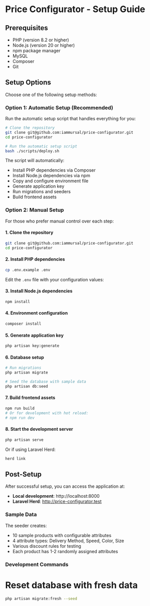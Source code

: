 # Price Configurator - Setup Guide

## Prerequisites

- PHP (version 8.2 or higher)
- Node.js (version 20 or higher)
- npm package manager
- MySQL
- Composer
- Git

## Setup Options

Choose one of the following setup methods:

### Option 1: Automatic Setup (Recommended)

Run the automatic setup script that handles everything for you:

```bash
# Clone the repository
git clone git@github.com:iammursal/price-configurator.git
cd price-configurator

# Run the automatic setup script
bash ./scripts/deploy.sh
```

The script will automatically:
- Install PHP dependencies via Composer
- Install Node.js dependencies via npm
- Copy and configure environment file
- Generate application key
- Run migrations and seeders
- Build frontend assets

### Option 2: Manual Setup

For those who prefer manual control over each step:

#### 1. Clone the repository
```bash
git clone git@github.com:iammursal/price-configurator.git
cd price-configurator
```

#### 2. Install PHP dependencies
```bash
cp .env.example .env
```
Edit the `.env` file with your configuration values:

#### 3. Install Node.js dependencies
```bash
npm install
```

#### 4. Environment configuration
```bash
composer install
```

#### 5. Generate application key
```bash
php artisan key:generate
```

#### 6. Database setup
```bash
# Run migrations
php artisan migrate

# Seed the database with sample data
php artisan db:seed
```

#### 7. Build frontend assets
```bash
npm run build
# Or for development with hot reload:
# npm run dev
```

#### 8. Start the development server
```bash
php artisan serve
```

Or if using Laravel Herd:
```bash
herd link
```

## Post-Setup

After successful setup, you can access the application at:
- **Local development**: http://localhost:8000
- **Laravel Herd**: http://price-configurator.test

### Sample Data

The seeder creates:
- 10 sample products with configurable attributes
- 4 attribute types: Delivery Method, Speed, Color, Size
- Various discount rules for testing
- Each product has 1-2 randomly assigned attributes

### Development Commands


# Reset database with fresh data
```bash
php artisan migrate:fresh --seed
```
